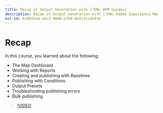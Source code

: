 ```yaml
---
title: Recap of Output Generation with [!DNL AEM Guides]
description: Recap of Output Generation with [!DNL Adobe Experience Manager Guides]
exl-id: 624b53a4-a5c3-4066-a7b9-9a913ccde93d
---
```

# Recap

In this course, you learned about the following:

- The Map Dashboard
- Working with Reports
- Creating and publishing with Baselines
- Publishing with Conditions
- Output Presets
- Troubleshooting publishing errors
- Bulk publishing

>[!VIDEO](https://video.tv.adobe.com/v/338987?quality=12&learn=on)
